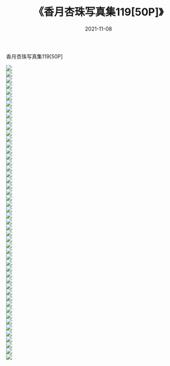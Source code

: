 ﻿---
layout: post
title:  《香月杏珠写真集119[50P]》
date:   2021-11-08
img: http://img.660000.xyz/Sharelink/性感/2021/香月杏珠写真集119[50P]/000.jpg
categories: [美女, 清纯, 唯美]
---

香月杏珠写真集119[50P]

  ![](http://img.660000.xyz/Sharelink/性感/2021/香月杏珠写真集119[50P]/001.jpg) <br> ![](http://img.660000.xyz/Sharelink/性感/2021/香月杏珠写真集119[50P]/002.jpg) <br> ![](http://img.660000.xyz/Sharelink/性感/2021/香月杏珠写真集119[50P]/003.jpg) <br> ![](http://img.660000.xyz/Sharelink/性感/2021/香月杏珠写真集119[50P]/004.jpg) <br> ![](http://img.660000.xyz/Sharelink/性感/2021/香月杏珠写真集119[50P]/005.jpg) <br> ![](http://img.660000.xyz/Sharelink/性感/2021/香月杏珠写真集119[50P]/006.jpg) <br> ![](http://img.660000.xyz/Sharelink/性感/2021/香月杏珠写真集119[50P]/007.jpg) <br> ![](http://img.660000.xyz/Sharelink/性感/2021/香月杏珠写真集119[50P]/008.jpg) <br> ![](http://img.660000.xyz/Sharelink/性感/2021/香月杏珠写真集119[50P]/009.jpg) <br> ![](http://img.660000.xyz/Sharelink/性感/2021/香月杏珠写真集119[50P]/010.jpg) <br> ![](http://img.660000.xyz/Sharelink/性感/2021/香月杏珠写真集119[50P]/011.jpg) <br> ![](http://img.660000.xyz/Sharelink/性感/2021/香月杏珠写真集119[50P]/012.jpg) <br> ![](http://img.660000.xyz/Sharelink/性感/2021/香月杏珠写真集119[50P]/013.jpg) <br> ![](http://img.660000.xyz/Sharelink/性感/2021/香月杏珠写真集119[50P]/014.jpg) <br> ![](http://img.660000.xyz/Sharelink/性感/2021/香月杏珠写真集119[50P]/015.jpg) <br> ![](http://img.660000.xyz/Sharelink/性感/2021/香月杏珠写真集119[50P]/016.jpg) <br> ![](http://img.660000.xyz/Sharelink/性感/2021/香月杏珠写真集119[50P]/017.jpg) <br> ![](http://img.660000.xyz/Sharelink/性感/2021/香月杏珠写真集119[50P]/018.jpg) <br> ![](http://img.660000.xyz/Sharelink/性感/2021/香月杏珠写真集119[50P]/019.jpg) <br> ![](http://img.660000.xyz/Sharelink/性感/2021/香月杏珠写真集119[50P]/020.jpg) <br> ![](http://img.660000.xyz/Sharelink/性感/2021/香月杏珠写真集119[50P]/021.jpg) <br> ![](http://img.660000.xyz/Sharelink/性感/2021/香月杏珠写真集119[50P]/022.jpg) <br> ![](http://img.660000.xyz/Sharelink/性感/2021/香月杏珠写真集119[50P]/023.jpg) <br> ![](http://img.660000.xyz/Sharelink/性感/2021/香月杏珠写真集119[50P]/024.jpg) <br> ![](http://img.660000.xyz/Sharelink/性感/2021/香月杏珠写真集119[50P]/025.jpg) <br> ![](http://img.660000.xyz/Sharelink/性感/2021/香月杏珠写真集119[50P]/026.jpg) <br> ![](http://img.660000.xyz/Sharelink/性感/2021/香月杏珠写真集119[50P]/027.jpg) <br> ![](http://img.660000.xyz/Sharelink/性感/2021/香月杏珠写真集119[50P]/028.jpg) <br> ![](http://img.660000.xyz/Sharelink/性感/2021/香月杏珠写真集119[50P]/029.jpg) <br> ![](http://img.660000.xyz/Sharelink/性感/2021/香月杏珠写真集119[50P]/030.jpg) <br> ![](http://img.660000.xyz/Sharelink/性感/2021/香月杏珠写真集119[50P]/031.jpg) <br> ![](http://img.660000.xyz/Sharelink/性感/2021/香月杏珠写真集119[50P]/032.jpg) <br> ![](http://img.660000.xyz/Sharelink/性感/2021/香月杏珠写真集119[50P]/033.jpg) <br> ![](http://img.660000.xyz/Sharelink/性感/2021/香月杏珠写真集119[50P]/034.jpg) <br> ![](http://img.660000.xyz/Sharelink/性感/2021/香月杏珠写真集119[50P]/035.jpg) <br> ![](http://img.660000.xyz/Sharelink/性感/2021/香月杏珠写真集119[50P]/036.jpg) <br> ![](http://img.660000.xyz/Sharelink/性感/2021/香月杏珠写真集119[50P]/037.jpg) <br> ![](http://img.660000.xyz/Sharelink/性感/2021/香月杏珠写真集119[50P]/038.jpg) <br> ![](http://img.660000.xyz/Sharelink/性感/2021/香月杏珠写真集119[50P]/039.jpg) <br> ![](http://img.660000.xyz/Sharelink/性感/2021/香月杏珠写真集119[50P]/040.jpg) <br> ![](http://img.660000.xyz/Sharelink/性感/2021/香月杏珠写真集119[50P]/041.jpg) <br> ![](http://img.660000.xyz/Sharelink/性感/2021/香月杏珠写真集119[50P]/042.jpg) <br> ![](http://img.660000.xyz/Sharelink/性感/2021/香月杏珠写真集119[50P]/043.jpg) <br> ![](http://img.660000.xyz/Sharelink/性感/2021/香月杏珠写真集119[50P]/044.jpg) <br> ![](http://img.660000.xyz/Sharelink/性感/2021/香月杏珠写真集119[50P]/045.jpg) <br> ![](http://img.660000.xyz/Sharelink/性感/2021/香月杏珠写真集119[50P]/046.jpg) <br> ![](http://img.660000.xyz/Sharelink/性感/2021/香月杏珠写真集119[50P]/047.jpg) <br> ![](http://img.660000.xyz/Sharelink/性感/2021/香月杏珠写真集119[50P]/048.jpg) <br> ![](http://img.660000.xyz/Sharelink/性感/2021/香月杏珠写真集119[50P]/049.jpg) <br> ![](http://img.660000.xyz/Sharelink/性感/2021/香月杏珠写真集119[50P]/050.jpg) <br>